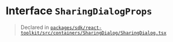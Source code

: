 # Interface `SharingDialogProps`
> Declared in [`packages/sdk/react-toolkit/src/containers/SharingDialog/SharingDialog.tsx`](.)
